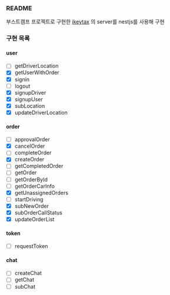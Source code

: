 ### README

부스트캠프 프로젝트로 구현한 [ikeytax](https://github.com/boostcamp-2020/Project09-A-Uber) 의 server를 nestjs를 사용해 구현

### 구현 목록

#### user

- [ ] getDriverLocation
- [x] getUserWithOrder
- [x] signin
- [ ] logout
- [x] signupDriver
- [x] signupUser
- [x] subLocation
- [x] updateDriverLocation

#### order

- [ ] approvalOrder
- [x] cancelOrder
- [ ] completeOrder
- [x] createOrder
- [ ] getCompletedOrder
- [ ] getOrder
- [ ] getOrderById
- [ ] getOrderCarInfo
- [x] getUnassignedOrders
- [ ] startDriving
- [x] subNewOrder
- [x] subOrderCallStatus
- [x] updateOrderList

#### token

- [ ] requestToken

#### chat

- [ ] createChat
- [ ] getChat
- [ ] subChat
